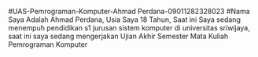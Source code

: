 #UAS-Pemrograman-Komputer-Ahmad Perdana-09011282328023
#Nama Saya Adalah Ahmad Perdana, Usia Saya 18 Tahun, Saat ini Saya sedang menempuh pendidikan s1 jurusan sistem komputer di universitas sriwijaya, saat ini saya sedang mengerjakan Ujian Akhir Semester Mata Kuliah Pemrograman Komputer

